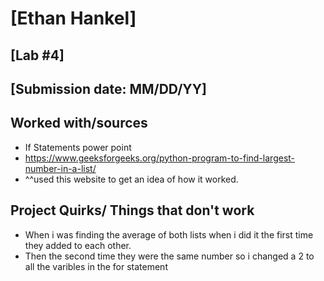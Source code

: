 # [Ethan Hankel]
## [Lab #4]
## [Submission date: MM/DD/YY]
## Worked with/sources 
* If Statements power point
* https://www.geeksforgeeks.org/python-program-to-find-largest-number-in-a-list/
* ^^used this website to get an idea of how it worked.

## Project Quirks/ Things that don't work
* When i was finding the average of both lists when i did it the first time they added to each other.
* Then the second time they were the same number so i changed a 2 to all the varibles in the for statement

